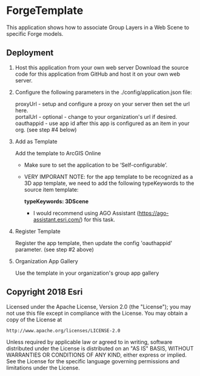 # ForgeTemplate
This application shows how to associate Group Layers in a Web Scene to specific Forge models.

## Deployment

  1. Host this application from your own web server
     Download the source code for this application from GitHub and host it on your own web server.
     
  2. Configure the following parameters in the ./config/application.json file:
  
     proxyUrl - setup and configure a proxy on your server then set the url here.     
     portalUrl - optional - change to your organization's url if desired.     
     oauthappid - use app id after this app is configured as an item in your org. (see step #4 below)
     
  3. Add as Template
  
     Add the template to ArcGIS Online
     
     - Make sure to set the application to be ‘Self-configurable’.
     
     - VERY IMPORANT NOTE: for the app template to be recognized as a 3D app template, we need to add the following typeKeywords to the source item template:
     
        **typeKeywords: 3DScene**
     
        - I would recommend using AGO Assistant (https://ago-assistant.esri.com/) for this task. 
     
  4. Register Template
  
     Register the app template, then update the config 'oauthappid' parameter. (see step #2 above)
     
  5. Organization App Gallery
  
     Use the template in your organization's group app gallery
     



## Copyright 2018 Esri
  
  Licensed under the Apache License, Version 2.0 (the "License");
  you may not use this file except in compliance with the License.
  You may obtain a copy of the License at
  
    http://www.apache.org/licenses/LICENSE-2.0
  
  Unless required by applicable law or agreed to in writing, software
  distributed under the License is distributed on an "AS IS" BASIS,
  WITHOUT WARRANTIES OR CONDITIONS OF ANY KIND, either express or implied.
  See the License for the specific language governing permissions and
  limitations under the License.​
